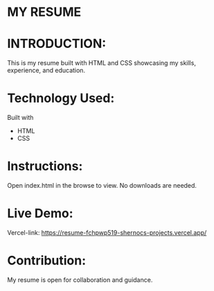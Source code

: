 # MY RESUME 

# INTRODUCTION: 
This is my resume built with HTML and CSS showcasing my skills, experience, and education.  

# Technology Used: 
 Built with 
 - HTML 
 - CSS 

 # Instructions:
Open index.html in the browse to view. 
No downloads are needed. 

# Live Demo: 
Vercel-link: https://resume-fchpwp519-shernocs-projects.vercel.app/

# Contribution: 
 My resume is open for collaboration and guidance. 

